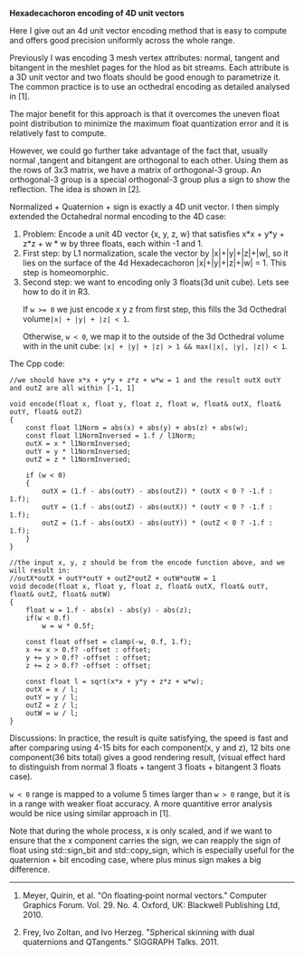  **Hexadecachoron encoding of 4D unit vectors**
 


Here I give out an 4d unit vector encoding method that is easy to compute and offers good precision uniformly across the whole range.

Previously I was encoding 3 mesh vertex attributes: normal, tangent and bitangent in the meshlet pages for the hlod as bit streams. Each attribute is a 3D unit vector and two floats should be good enough to parametrize it. The common practice is to use an octhedral encoding as detailed analysed in [1]. 

The major benefit for this approach is that it overcomes the uneven float point distribution to minimize the maximum float quantization error and it is relatively fast to compute. 

However, we could go further take advantage of the fact that, usually normal ,tangent and bitangent are orthogonal to each other. Using them as the rows of 3x3 matrix, we have a matrix of orthogonal-3 group. An orthogonal-3 group is a special orthogonal-3 group plus a sign to show the reflection. The idea is shown in [2]. 

Normalized + Quaternion + sign is exactly a 4D unit vector. I then simply extended the Octahedral normal encoding to the 4D case: 

<ol>
<li>
Problem:
Encode a unit 4D vector {x, y, z, w} that satisfies x*x + y*y + z*z + w * w by three floats, each within -1 and 1.

</li>

<li> 
First step: by L1 normalization, scale the vector by |x|+|y|+|z|+|w|, so it lies on the surface of the 4d Hexadecachoron |x|+|y|+|z|+|w| = 1. This step is homeomorphic.
</li>

<li>
Second step: we want to encoding only 3 floats(3d unit cube). Lets see how to do it in R3. 

If `w >= 0` we just encode x y z from first step, this fills the 3d Octhedral volume`|x| + |y| + |z| < 1`.

Otherwise, `w < 0`, we map it to the outside of the 3d Octhedral volume with in the unit cube:  `|x| + |y| + |z| > 1 && max(|x|, |y|, |z|) < 1`.
</li>

</ol>

The Cpp code:

```
//we should have x*x + y*y + z*z + w*w = 1 and the result outX outY and outZ are all within [-1, 1]

void encode(float x, float y, float z, float w, float& outX, float& outY, float& outZ)
{
    const float l1Norm = abs(x) + abs(y) + abs(z) + abs(w);
    const float l1NormInversed = 1.f / l1Norm;
    outX = x * l1NormInversed;
    outY = y * l1NormInversed;
    outZ = z * l1NormInversed;

    if (w < 0)
    {
        outX = (1.f - abs(outY) - abs(outZ)) * (outX < 0 ? -1.f : 1.f);
        outY = (1.f - abs(outZ) - abs(outX)) * (outY < 0 ? -1.f : 1.f);
        outZ = (1.f - abs(outX) - abs(outY)) * (outZ < 0 ? -1.f : 1.f);
    }
}

//the input x, y, z should be from the encode function above, and we will result in:
//outX*outX + outY*outY + outZ*outZ + outW*outW = 1
void decode(float x, float y, float z, float& outX, float& outY, float& outZ, float& outW)
{
    float w = 1.f - abs(x) - abs(y) - abs(z);
    if(w < 0.f)
        w = w * 0.5f;
    
    const float offset = clamp(-w, 0.f, 1.f);
    x += x > 0.f? -offset : offset;
    y += y > 0.f? -offset : offset;
    z += z > 0.f? -offset : offset;

    const float l = sqrt(x*x + y*y + z*z + w*w);
    outX = x / l;
    outY = y / l;
    outZ = z / l;
    outW = w / l; 
}

```

Discussions:
In practice, the result is quite satisfying, the speed is fast and after comparing using 4-15 bits for each component(x, y and z), 12 bits one component(36 bits total) gives a good rendering result, (visual effect hard to distinguish from normal 3 floats + tangent 3 floats + bitangent 3 floats case).


 `w < 0` range is mapped to a volume 5 times larger than `w > 0` range, but it is in a range with weaker float accuracy. A more quantitive error analysis would be nice using similar approach in [1].

 Note that during the whole process, x is only scaled, and if we want to ensure that the x component carries the sign, we can reapply the sign of float using std::sign_bit and std::copy_sign, which is especially useful for the quaternion + bit encoding case, where plus minus sign makes a big difference. 


---
1. Meyer, Quirin, et al. "On floating‐point normal vectors." Computer Graphics Forum. Vol. 29. No. 4. Oxford, UK: Blackwell Publishing Ltd, 2010.

2. Frey, Ivo Zoltan, and Ivo Herzeg. "Spherical skinning with dual quaternions and QTangents." SIGGRAPH Talks. 2011.
